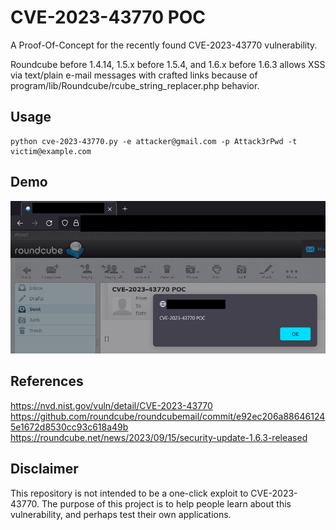 # CVE-2023-43770 POC

A Proof-Of-Concept for the recently found CVE-2023-43770 vulnerability.

Roundcube before 1.4.14, 1.5.x before 1.5.4, and 1.6.x before 1.6.3 allows XSS via text/plain e-mail messages with crafted links because of program/lib/Roundcube/rcube_string_replacer.php behavior.

Usage
----------
```
python cve-2023-43770.py -e attacker@gmail.com -p Attack3rPwd -t victim@example.com
```

Demo
----------
![](demo.png)

References
----------
https://nvd.nist.gov/vuln/detail/CVE-2023-43770
https://github.com/roundcube/roundcubemail/commit/e92ec206a886461245e1672d8530cc93c618a49b
https://roundcube.net/news/2023/09/15/security-update-1.6.3-released

Disclaimer
----------
This repository is not intended to be a one-click exploit to CVE-2023-43770. The purpose of this project is to help people learn about this vulnerability, and perhaps test their own applications.
